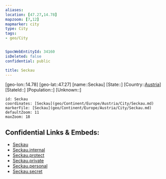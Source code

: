 ```yaml
---
aliases: 
location: [47.27,14.78]
mapzoom: [7,12] 
mapmarker: city 
type: City
tags:
- geo/City


SpocWebEntityId: 34160
isDeleted: false
confidential: public

title: Seckau
---
```

[geo-lon::14.78]
[geo-lat::47.27]
[name::Seckau]
[State::]
[Country::[Austria](geo/Continent/Europe/Austria.md)]
[StateId::]
[Population::]
[Unknown::]


```leaflet
id: Seckau
coordinates: [Seckau](geo/Continent/Europe/Austria/City/Seckau.md)
markerFile: [Seckau](geo/Continent/Europe/Austria/City/Seckau.md)
defaultZoom: 11 
maxZoom: 18
```


## Confidential Links & Embeds: 
- [Seckau](../../../../../../_public/geo/Continent/Europe/Austria/City/Seckau.md) 
- [Seckau.internal](../../../../../../_internal/geo/Continent/Europe/Austria/City/Seckau.internal.md) 
- [Seckau.protect](../../../../../../_protect/geo/Continent/Europe/Austria/City/Seckau.protect.md) 
- [Seckau.private](../../../../../../_private/geo/Continent/Europe/Austria/City/Seckau.private.md) 
- [Seckau.personal](../../../../../../_personal/geo/Continent/Europe/Austria/City/Seckau.personal.md) 
- [Seckau.secret](../../../../../../_secret/geo/Continent/Europe/Austria/City/Seckau.secret.md) 
